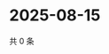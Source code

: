 # 2025-08-15

共 0 条

<!-- BEGIN ZHIHUVIDEO -->
<!-- 最后更新时间 Fri Aug 15 2025 10:49:47 GMT+0800 (China Standard Time) -->

<!-- END ZHIHUVIDEO -->
